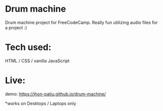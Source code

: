 # Drum machine

Drum machine project for FreeCodeCamp. Really fun utilizing audio files for a project :)

# Tech used: 
HTML / CSS / vanilla JavaScript

# Live:
demo: https://jhon-patiu.github.io/drum-machine/

*works on Desktops / Laptops only
